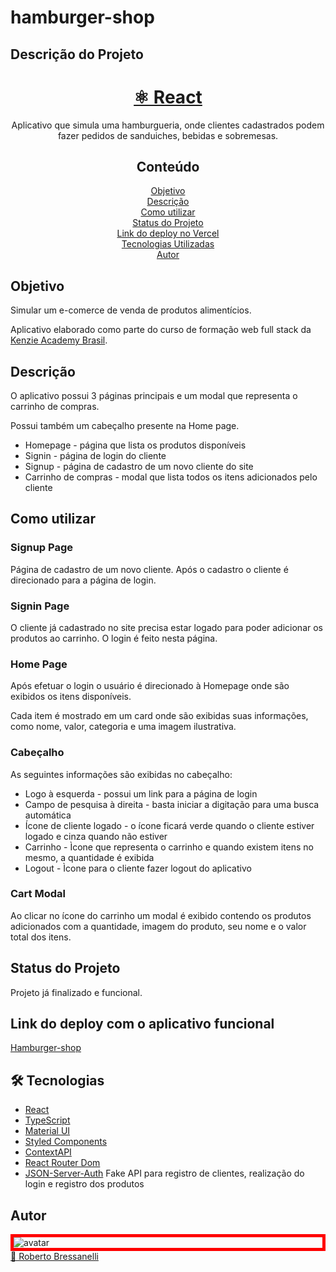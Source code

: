 # hamburger-shop

## Descrição do Projeto

<h1 align="center">
    <a href="https://pt-br.reactjs.org/">⚛️ React</a>
</h1>
<p align="center">Aplicativo que simula uma hamburgueria, onde clientes cadastrados podem fazer pedidos de sanduiches, bebidas e sobremesas.</p>

<h2 align="center">Conteúdo</h2>

<p align="center">
  <a href="#objetivo">Objetivo</a> <br />
  <a href="#description">Descrição</a> <br />
  <a href="#use">Como utilizar</a> <br />
  <a href="#status">Status do Projeto</a> <br />
  <a href="#deploy">Link do deploy no Vercel</a> <br />
  <a href="#tech">Tecnologias Utilizadas</a> <br />
  <a href="#author">Autor</a> <br />
</p>

<h2 id="objetivo">Objetivo</h2>
<p>Simular um e-comerce de venda de produtos alimentícios.</p>
<p>Aplicativo elaborado como parte do curso de formação web full stack da <a href="https://kenzie.com.br/">Kenzie Academy Brasil</a>.</p>

<h2 id="description">Descrição</h2>
<p>O aplicativo possui 3 páginas principais e um modal que representa o carrinho de compras.</p>
<p>Possui também um cabeçalho presente na Home page.</p>
<ul>
  <li>Homepage - página que lista os produtos disponíveis</li>
  <li>Signin - página de login do cliente</li>
  <li>Signup - página de cadastro de um novo cliente do site</li>
  <li>Carrinho de compras - modal que lista todos os itens adicionados pelo cliente</li>
</ul>

<h2 id="use">Como utilizar</h2>

<h3>Signup Page</h3>

Página de cadastro de um novo cliente. Após o cadastro o cliente é direcionado para a página de login.

<h3>Signin Page</h3>

O cliente já cadastrado no site precisa estar logado para poder adicionar os produtos ao carrinho. O login é feito nesta página.

<h3>Home Page</h3>

<p>Após efetuar o login o usuário é direcionado à Homepage onde são exibidos os itens disponíveis.</p>
<p>Cada item é mostrado em um card onde são exibidas suas informações, como nome, valor, categoria e uma imagem ilustrativa.</p>

<h3>Cabeçalho</h3>

<p>As seguintes informações são exibidas no cabeçalho:</p>
<ul>
  <li>Logo à esquerda - possui um link para a página de login</li>
  <li>Campo de pesquisa à direita - basta iniciar a digitação para uma busca automática</li>
  <li>Ícone de cliente logado - o ícone ficará verde quando o cliente estiver logado e cinza quando não estiver</li>
  <li>Carrinho - Ìcone que representa o carrinho e quando existem itens no mesmo, a quantidade é exibida</li>
  <li>Logout - Ìcone para o cliente fazer logout do aplicativo</li>
</ul>


<h3>Cart Modal</h3>

Ao clicar no ícone do carrinho um modal é exibido contendo os produtos adicionados com a quantidade, imagem do produto, seu nome e o valor total dos itens.  
  
<h2 id="status">Status do Projeto</h2>
Projeto já finalizado e funcional.
  
<h2 id="deploy">Link do deploy com o aplicativo funcional</h2>
<a href="https://hamburger-shop.vercel.app/">Hamburger-shop</a>

<h2 id="tech">🛠 Tecnologias</h2>
<ul>
  <li><a href='https://pt-br.reactjs.org/'>React</a></li>
  <li><a href='https://www.typescriptlang.org/'>TypeScript</a></li> 
  <li><a href='https://mui.com/pt/'>Material UI</a></li>
  <li><a href='https://styled-components.com/'>Styled Components</a></li>
  <li><a href='https://pt-br.reactjs.org/docs/context.html'>ContextAPI</a></li>  
  <li><a href='https://github.com/remix-run/react-router#readme'>React Router Dom</a></li>
  <li><a href='https://github.com/jeremyben/json-server-auth'>JSON-Server-Auth</a> Fake API para registro de clientes, realização do login e registro dos produtos</li>
</ul>

<h2 id="author">Autor</h2>

<div style="border: 5px solid #f00">
  <img src="https://avatars.githubusercontent.com/u/79763201?s=96&v=4" alt="avatar" />
</div>
<a href="https://www.linkedin.com/in/robertobressanelli/"> 🚀 Roberto Bressanelli</a>
